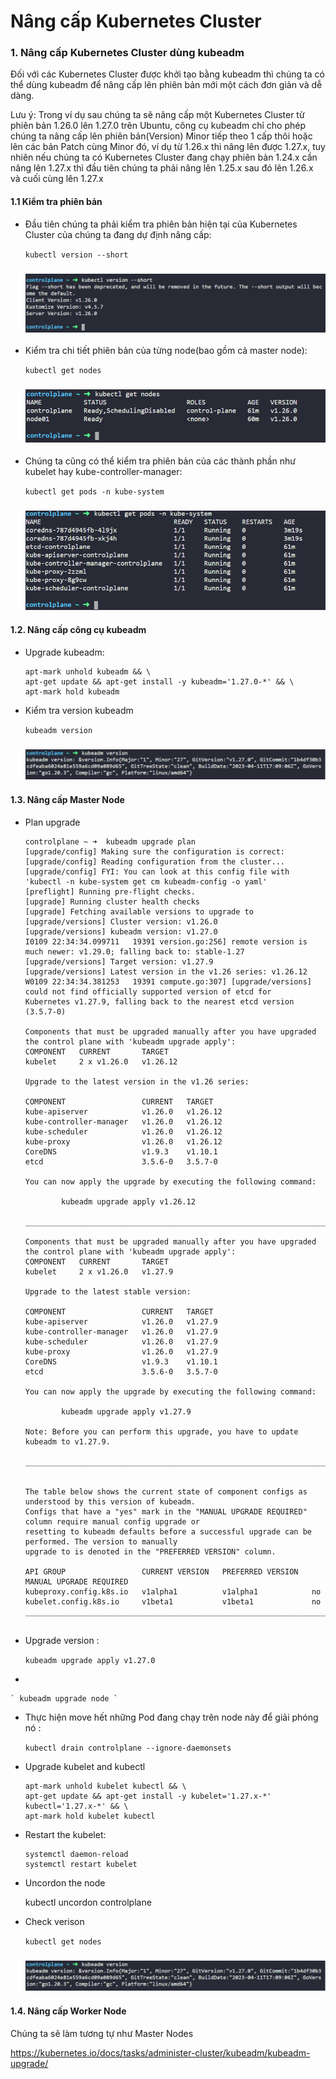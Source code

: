 # Nâng cấp Kubernetes Cluster

### 1. Nâng cấp Kubernetes Cluster dùng kubeadm

Đối với các Kubernetes Cluster được khởi tạo bằng kubeadm thì chúng ta có thể dùng kubeadm để nâng cấp lên phiên bản mới một cách đơn giản và dễ dàng.

Lưu ý: Trong ví dụ sau chúng ta sẽ nâng cấp một Kubernetes Cluster từ phiên bản 1.26.0 lên 1.27.0 trên Ubuntu, công cụ kubeadm chỉ cho phép chúng ta nâng cấp lên phiên bản(Version) Minor tiếp theo 1 cấp thôi hoặc lên các bản Patch cùng Minor đó, ví dụ từ 1.26.x thì nâng lên được 1.27.x, tuy nhiên nếu chúng ta có Kubernetes Cluster đang chạy phiên bản 1.24.x cần nâng lên 1.27.x thì đầu tiên chúng ta phải nâng lên 1.25.x sau đó lên 1.26.x và cuối cùng lên 1.27.x

#### 1.1 Kiểm tra phiên bản

- Đầu tiên chúng ta phải kiểm tra phiên bản hiện tại của Kubernetes Cluster của chúng ta đang dự định nâng cấp:

    ` kubectl version --short `

    <h3 align="center"><img src="../Images/55.png"></h3>

- Kiểm tra chi tiết phiên bản của từng node(bao gồm cả master node):

    ` kubectl get nodes `

    <h3 align="center"><img src="../Images/56.png"></h3>

- Chúng ta cũng có thể kiểm tra phiên bản của các thành phần như kubelet hay kube-controller-manager:

    ` kubectl get pods -n kube-system `

    <h3 align="center"><img src="../Images/57.png"></h3>

#### 1.2. Nâng cấp công cụ kubeadm

- Upgrade kubeadm:

    ``` 
    apt-mark unhold kubeadm && \
    apt-get update && apt-get install -y kubeadm='1.27.0-*' && \
    apt-mark hold kubeadm 
    
    ```

- Kiểm tra version kubeadm

    ` kubeadm version `

    <h3 align="center"><img src="../Images/58.png"></h3>

#### 1.3. Nâng cấp Master Node

- Plan upgrade

    ```
    controlplane ~ ➜  kubeadm upgrade plan
    [upgrade/config] Making sure the configuration is correct:
    [upgrade/config] Reading configuration from the cluster...
    [upgrade/config] FYI: You can look at this config file with 'kubectl -n kube-system get cm kubeadm-config -o yaml'
    [preflight] Running pre-flight checks.
    [upgrade] Running cluster health checks
    [upgrade] Fetching available versions to upgrade to
    [upgrade/versions] Cluster version: v1.26.0
    [upgrade/versions] kubeadm version: v1.27.0
    I0109 22:34:34.099711   19391 version.go:256] remote version is much newer: v1.29.0; falling back to: stable-1.27
    [upgrade/versions] Target version: v1.27.9
    [upgrade/versions] Latest version in the v1.26 series: v1.26.12
    W0109 22:34:34.381253   19391 compute.go:307] [upgrade/versions] could not find officially supported version of etcd for    Kubernetes v1.27.9, falling back to the nearest etcd version (3.5.7-0)

    Components that must be upgraded manually after you have upgraded the control plane with 'kubeadm upgrade apply':
    COMPONENT   CURRENT       TARGET
    kubelet     2 x v1.26.0   v1.26.12

    Upgrade to the latest version in the v1.26 series:

    COMPONENT                 CURRENT   TARGET
    kube-apiserver            v1.26.0   v1.26.12
    kube-controller-manager   v1.26.0   v1.26.12
    kube-scheduler            v1.26.0   v1.26.12
    kube-proxy                v1.26.0   v1.26.12
    CoreDNS                   v1.9.3    v1.10.1
    etcd                      3.5.6-0   3.5.7-0

    You can now apply the upgrade by executing the following command:

            kubeadm upgrade apply v1.26.12

    _____________________________________________________________________

    Components that must be upgraded manually after you have upgraded the control plane with 'kubeadm upgrade apply':
    COMPONENT   CURRENT       TARGET
    kubelet     2 x v1.26.0   v1.27.9

    Upgrade to the latest stable version:

    COMPONENT                 CURRENT   TARGET
    kube-apiserver            v1.26.0   v1.27.9
    kube-controller-manager   v1.26.0   v1.27.9
    kube-scheduler            v1.26.0   v1.27.9
    kube-proxy                v1.26.0   v1.27.9
    CoreDNS                   v1.9.3    v1.10.1
    etcd                      3.5.6-0   3.5.7-0

    You can now apply the upgrade by executing the following command:

            kubeadm upgrade apply v1.27.9

    Note: Before you can perform this upgrade, you have to update kubeadm to v1.27.9.

    _____________________________________________________________________


    The table below shows the current state of component configs as understood by this version of kubeadm.
    Configs that have a "yes" mark in the "MANUAL UPGRADE REQUIRED" column require manual config upgrade or
    resetting to kubeadm defaults before a successful upgrade can be performed. The version to manually
    upgrade to is denoted in the "PREFERRED VERSION" column.

    API GROUP                 CURRENT VERSION   PREFERRED VERSION   MANUAL UPGRADE REQUIRED
    kubeproxy.config.k8s.io   v1alpha1          v1alpha1            no
    kubelet.config.k8s.io     v1beta1           v1beta1             no
    _____________________________________________________________________


    ```

- Upgrade version :

    ` kubeadm upgrade apply v1.27.0 `

- 

    ` kubeadm upgrade node `

- Thực hiện move hết những Pod đang chạy trên node này để giải phóng nó :

    ` kubectl drain controlplane --ignore-daemonsets `

- Upgrade kubelet and kubectl

    ```
    apt-mark unhold kubelet kubectl && \
    apt-get update && apt-get install -y kubelet='1.27.x-*' kubectl='1.27.x-*' && \
    apt-mark hold kubelet kubectl
    
    ```

- Restart the kubelet:

    ```
    systemctl daemon-reload
    systemctl restart kubelet
    
    ```

- Uncordon the node

    kubectl uncordon controlplane

- Check verison

    ` kubectl get nodes  `

    <h3 align="center"><img src="../Images/58.png"></h3>

#### 1.4. Nâng cấp Worker Node

Chúng ta sẽ làm tương tự như Master Nodes

https://kubernetes.io/docs/tasks/administer-cluster/kubeadm/kubeadm-upgrade/
